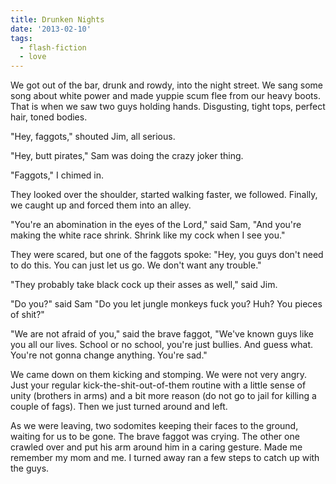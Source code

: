 ```yaml
---
title: Drunken Nights
date: '2013-02-10'
tags:
  - flash-fiction
  - love
---
```


We got out of the bar, drunk and rowdy, into the night street. We sang some song
about white power and made yuppie scum flee from our heavy boots. That is when
we saw two guys holding hands. Disgusting, tight tops, perfect hair, toned
bodies.

<!-- truncate -->

"Hey, faggots," shouted Jim, all serious.

"Hey, butt pirates," Sam was doing the crazy joker thing.

"Faggots," I chimed in.

They looked over the shoulder, started walking faster, we followed. Finally, we
caught up and forced them into an alley.

"You're an abomination in the eyes of the Lord," said Sam, "And you're making
the white race shrink. Shrink like my cock when I see you."

They were scared, but one of the faggots spoke: "Hey, you guys don't need to do
this. You can just let us go. We don't want any trouble."

"They probably take black cock up their asses as well," said Jim.

"Do you?" said Sam "Do you let jungle monkeys fuck you? Huh? You pieces of
shit?"

"We are not afraid of you," said the brave faggot, "We've known guys like you
all our lives. School or no school, you're just bullies. And guess what. You're
not gonna change anything. You're sad."

We came down on them kicking and stomping. We were not very angry. Just your
regular kick-the-shit-out-of-them routine with a little sense of unity (brothers
in arms) and a bit more reason (do not go to jail for killing a couple of fags).
Then we just turned around and left.

As we were leaving, two sodomites keeping their faces to the ground, waiting for
us to be gone. The brave faggot was crying. The other one crawled over and put
his arm around him in a caring gesture. Made me remember my mom and me. I turned
away ran a few steps to catch up with the guys.
